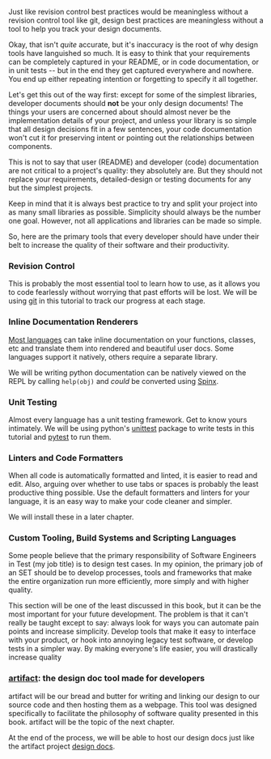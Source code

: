 Just like revision control best practices would be meaningless without
a revision control tool like git, design best practices are
meaningless without a tool to help you track your design documents.

Okay, that isn't *quite* accurate, but it's inaccuracy is the root of why
design tools have languished so much. It is easy to think that your requirements can be
completely captured in your README, or in code documentation,
or in unit tests -- but in the end they get captured everywhere
and nowhere. You end up either repeating intention or forgetting to
specify it all together.

Let's get this out of the way first: except for some of the
simplest libraries, developer documents should **not** be your only design
documents! The things your users are concerned about should almost never be
the implementation details of your project, and unless your library is so
simple that all design decisions fit in a few sentences, your code
documentation won't cut it for preserving intent or pointing out the
relationships between components.

This is not to say that user (README) and developer (code) documentation
are not critical to a project's quality: they absolutely are. But they
should not replace your requirements, detailed-design or
testing documents for any but the simplest projects.

Keep in mind that it is always best practice to try and split your
project into as many small libraries as possible. Simplicity should always be
the number one goal. However, not all applications and libraries can be
made so simple.

So, here are the primary tools that every developer should have
under their belt to increase the quality of their software and
their productivity.

### Revision Control
This is probably the most essential tool to learn how to use,
as it allows you to code fearlessly without worrying that past efforts will
be lost. We will be using [git][1] in this tutorial to track our progress at
each stage.

### Inline Documentation Renderers
[Most languages][2] can take inline documentation on your functions, classes,
etc and translate them into rendered and beautiful user docs. Some languages
support it natively, others require a separate library.

We will be writing python documentation can be natively viewed
on the REPL by calling `help(obj)` and *could* be converted
using [Spinx][4].

### Unit Testing
Almost every language has a unit testing framework. Get
to know yours intimately. We will be using python's [unittest][5]
package to write tests in this tutorial and [pytest][6] to run
them.

### Linters and Code Formatters
When all code is automatically formatted and linted, it is easier
to read and edit. Also, arguing over whether to use tabs or spaces
is probably the least productive thing possible. Use the default
formatters and linters for your language, it is an easy way to make
your code cleaner and simpler.

We will install these in a later chapter.

### Custom Tooling, Build Systems and Scripting Languages
Some people believe that the primary responsibility of Software Engineers
in Test (my job title) is to design test cases. In my opinion, the primary job
of an SET should be to develop
processes, tools and frameworks that make the entire organization run
more efficiently, more simply and with higher quality.

This section will be one of the least discussed in this book, but
it can be the most important for your future development. The problem is
that it can't really be taught except to say: always look for ways
you can automate pain points and increase simplicity. Develop tools that
make it easy to interface with your product, or hook into annoying legacy test
software, or develop tests in a simpler way. By making everyone's life easier,
you will drastically increase quality

### [artifact][7]: the design doc tool made for developers
artifact will be our bread and butter for writing and linking our
design to our source code and then hosting them as a webpage. This tool was
designed specifically to facilitate the philosophy of software quality presented
in this book. artifact will be the topic of the next chapter.

At the end of the process, we will be able to host our design docs just like the
artifact project [design docs][8].

[1]: https://git-scm.com/
[2]: http://rosettacode.org/wiki/Documentation
[3]: https://doc.rust-lang.org/std/
[4]: http://www.sphinx-doc.org/en/1.5.1/
[5]: https://docs.python.org/3.6/library/unittest.html
[6]: http://doc.pytest.org/en/latest/
[7]: https://github.com/vitiral/artifact
[8]: http://vitiral.github.io/artifact/#artifacts/REQ-1

